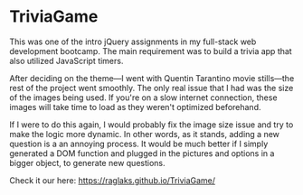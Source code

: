 # TriviaGame

This was one of the intro jQuery assignments in my full-stack web development bootcamp. The main requirement was to build a trivia app that also utilized JavaScript timers.

After deciding on the theme—I went with Quentin Tarantino movie stills—the rest of the project went smoothly. The only real issue that I had was the size of the images being used. If you're on a slow internet connection, these images will take time to load as they weren't optimized beforehand. 

If I were to do this again, I would probably fix the image size issue and try to make the logic more dynamic. In other words, as it stands, adding a new question is a an annoying process. It would be much better if I simply generated a DOM function and plugged in the pictures and options in a bigger object, to generate new questions. 

Check it our here: https://raglaks.github.io/TriviaGame/
